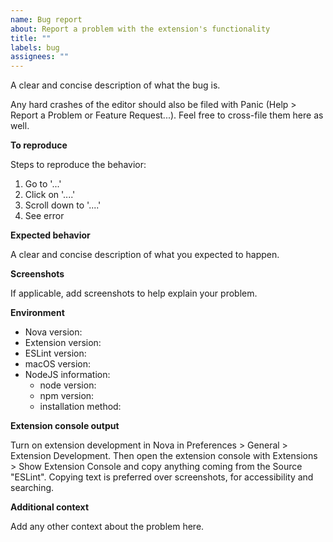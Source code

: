 ```yaml
---
name: Bug report
about: Report a problem with the extension's functionality
title: ""
labels: bug
assignees: ""
---
```


A clear and concise description of what the bug is.

Any hard crashes of the editor should also be filed with Panic (Help > Report a Problem or Feature Request...). Feel free to cross-file them here as well.

**To reproduce**

Steps to reproduce the behavior:

1. Go to '...'
2. Click on '....'
3. Scroll down to '....'
4. See error

**Expected behavior**

A clear and concise description of what you expected to happen.

**Screenshots**

If applicable, add screenshots to help explain your problem.

**Environment**

-   Nova version: <!-- [e.g. 1.0 (200961)] get this from Nova > About Nova -->
-   Extension version: <!-- [e.g. 1.6.2] get this from the Nova Extension Library -->
-   ESLint version: <!-- [e.g. v6.8.0] get this from your project, e.g. run `yarn run eslint --version` in your terminal -->
-   macOS version: <!-- [e.g. 10.15.5 (19F101)] get this from  > About This Mac -->
-   NodeJS information:
    -   node version: <!-- [e.g. v14.4.0] get this by running `node --version` in your terminal -->
    -   npm version: <!-- [e.g. 6.14.4] get this by running `npm --version` in your terminal -->
    -   installation method: <!-- e.g. homebrew, nvm, built from source, etc -->

**Extension console output**

Turn on extension development in Nova in Preferences > General > Extension Development. Then open the extension console with Extensions > Show Extension Console and copy anything coming from the Source "ESLint".
Copying text is preferred over screenshots, for accessibility and searching.

**Additional context**

Add any other context about the problem here.
